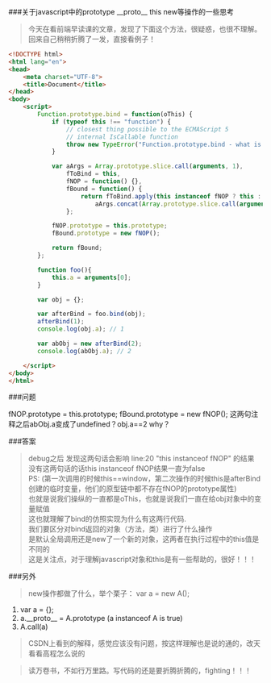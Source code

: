 ###关于javascript中的prototype \_\_proto\_\_ this new等操作的一些思考
>今天在看前端早读课的文章，发现了下面这个方法，很疑惑，也很不理解。回来自己稍稍折腾了一发，直接看例子！
  

```html
<!DOCTYPE html>
<html lang="en">
<head>
    <meta charset="UTF-8">
    <title>Document</title>
</head>
<body>
    <script>
        Function.prototype.bind = function(oThis) {
            if (typeof this !== "function") {
                // closest thing possible to the ECMAScript 5
                // internal IsCallable function
                throw new TypeError("Function.prototype.bind - what is trying to be bound is not callable");
            }

            var aArgs = Array.prototype.slice.call(arguments, 1),
                fToBind = this,
                fNOP = function() {},
                fBound = function() {
                    return fToBind.apply(this instanceof fNOP ? this : oThis || this,
                        aArgs.concat(Array.prototype.slice.call(arguments)));
                };

            fNOP.prototype = this.prototype;
            fBound.prototype = new fNOP();

            return fBound;
        };

        function foo(){
            this.a = arguments[0];
        }

        var obj = {};

        var afterBind = foo.bind(obj);
        afterBind(1);
        console.log(obj.a); // 1

        var abObj = new afterBind(2);
        console.log(abObj.a); // 2

    </script>
</body>
</html>
```

###问题
>
fNOP.prototype = this.prototype;
fBound.prototype = new fNOP();
这两句注释之后abObj.a变成了undefined？obj.a==2 why？


###答案
>debug之后 发现这两句话会影响 line:20 "this instanceof fNOP" 的结果  
没有这两句话的话this instanceof fNOP结果一直为false  
PS: (第一次调用的时候this==window，第二次操作的时候this是afterBind创建的临时变量，他们的原型链中都不存在fNOP的prototype属性)  
也就是说我们操纵的一直都是oThis，也就是说我们一直在给obj对象中的变量赋值  
这也就理解了bind的仿照实现为什么有这两行代码.  
我们要区分对bind返回的对象（方法，类）进行了什么操作  
是默认全局调用还是new了一个新的对象，这两者在执行过程中的this值是不同的  
这是关注点，对于理解javascript对象和this是有一些帮助的，很好！！！  

###另外
>new操作都做了什么，举个栗子：
var a = new A();  
1. var a = {};  
2. a.\_\_proto\_\_ = A.prototype (a instanceof A is true)  
3. A.call(a)  

>CSDN上看到的解释，感觉应该没有问题，按这样理解也是说的通的，改天看看高程怎么说的


>读万卷书，不如行万里路。写代码的还是要折腾折腾的，fighting！！！
